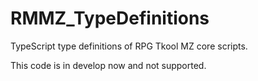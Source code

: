 # RMMZ_TypeDefinitions
TypeScript type definitions of RPG Tkool MZ core scripts.

This code is in develop now and not supported.
